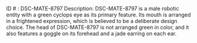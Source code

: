 ID # : DSC-MATE-8797
Description: DSC-MATE-8797 is a male robotic entity with a green cyclops eye as its primary feature. Its mouth is arranged in a frightened expression, which is believed to be a deliberate design choice. The head of DSC-MATE-8797 is not arranged green in color, and it also features a goggle on its forehead and a jade earring on each ear.